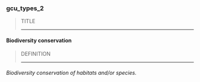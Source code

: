### gcu_types_2



> TITLE
> 
> ------

#### Biodiversity conservation



> DEFINITION
> 
> ------

###### Biodiversity conservation of habitats and/or species.